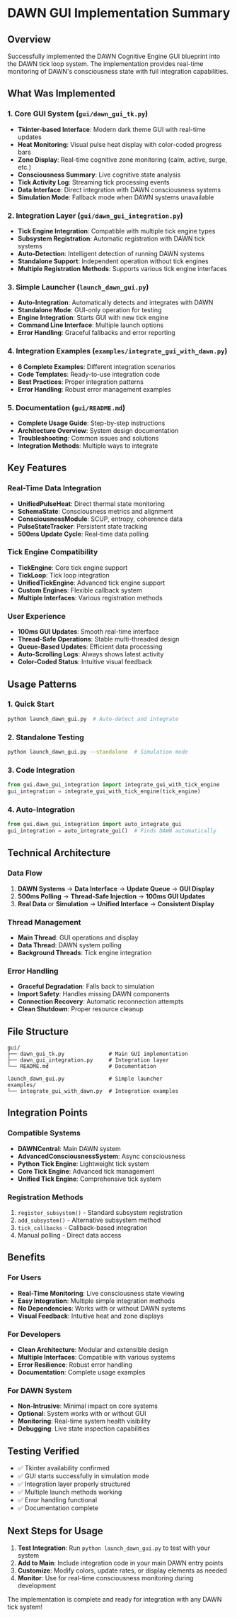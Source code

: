 # DAWN GUI Implementation Summary

## Overview
Successfully implemented the DAWN Cognitive Engine GUI blueprint into the DAWN tick loop system. The implementation provides real-time monitoring of DAWN's consciousness state with full integration capabilities.

## What Was Implemented

### 1. Core GUI System (`gui/dawn_gui_tk.py`)
- **Tkinter-based Interface**: Modern dark theme GUI with real-time updates
- **Heat Monitoring**: Visual pulse heat display with color-coded progress bars
- **Zone Display**: Real-time cognitive zone monitoring (calm, active, surge, etc.)
- **Consciousness Summary**: Live cognitive state analysis
- **Tick Activity Log**: Streaming tick processing events
- **Data Interface**: Direct integration with DAWN consciousness systems
- **Simulation Mode**: Fallback mode when DAWN systems unavailable

### 2. Integration Layer (`gui/dawn_gui_integration.py`)
- **Tick Engine Integration**: Compatible with multiple tick engine types
- **Subsystem Registration**: Automatic registration with DAWN tick systems
- **Auto-Detection**: Intelligent detection of running DAWN systems
- **Standalone Support**: Independent operation without tick engines
- **Multiple Registration Methods**: Supports various tick engine interfaces

### 3. Simple Launcher (`launch_dawn_gui.py`)
- **Auto-Integration**: Automatically detects and integrates with DAWN
- **Standalone Mode**: GUI-only operation for testing
- **Engine Integration**: Starts GUI with new tick engine
- **Command Line Interface**: Multiple launch options
- **Error Handling**: Graceful fallbacks and error reporting

### 4. Integration Examples (`examples/integrate_gui_with_dawn.py`)
- **6 Complete Examples**: Different integration scenarios
- **Code Templates**: Ready-to-use integration code
- **Best Practices**: Proper integration patterns
- **Error Handling**: Robust error management examples

### 5. Documentation (`gui/README.md`)
- **Complete Usage Guide**: Step-by-step instructions
- **Architecture Overview**: System design documentation
- **Troubleshooting**: Common issues and solutions
- **Integration Methods**: Multiple ways to integrate

## Key Features

### Real-Time Data Integration
- **UnifiedPulseHeat**: Direct thermal state monitoring
- **SchemaState**: Consciousness metrics and alignment
- **ConsciousnessModule**: SCUP, entropy, coherence data
- **PulseStateTracker**: Persistent state tracking
- **500ms Update Cycle**: Real-time data polling

### Tick Engine Compatibility
- **TickEngine**: Core tick engine support
- **TickLoop**: Tick loop integration
- **UnifiedTickEngine**: Advanced tick engine support
- **Custom Engines**: Flexible callback system
- **Multiple Interfaces**: Various registration methods

### User Experience
- **100ms GUI Updates**: Smooth real-time interface
- **Thread-Safe Operations**: Stable multi-threaded design
- **Queue-Based Updates**: Efficient data processing
- **Auto-Scrolling Logs**: Always shows latest activity
- **Color-Coded Status**: Intuitive visual feedback

## Usage Patterns

### 1. Quick Start
```bash
python launch_dawn_gui.py  # Auto-detect and integrate
```

### 2. Standalone Testing
```bash
python launch_dawn_gui.py --standalone  # Simulation mode
```

### 3. Code Integration
```python
from gui.dawn_gui_integration import integrate_gui_with_tick_engine
gui_integration = integrate_gui_with_tick_engine(tick_engine)
```

### 4. Auto-Integration
```python
from gui.dawn_gui_integration import auto_integrate_gui
gui_integration = auto_integrate_gui()  # Finds DAWN automatically
```

## Technical Architecture

### Data Flow
1. **DAWN Systems** → **Data Interface** → **Update Queue** → **GUI Display**
2. **500ms Polling** → **Thread-Safe Injection** → **100ms GUI Updates**
3. **Real Data** or **Simulation** → **Unified Interface** → **Consistent Display**

### Thread Management
- **Main Thread**: GUI operations and display
- **Data Thread**: DAWN system polling
- **Background Threads**: Tick engine integration

### Error Handling
- **Graceful Degradation**: Falls back to simulation
- **Import Safety**: Handles missing DAWN components
- **Connection Recovery**: Automatic reconnection attempts
- **Clean Shutdown**: Proper resource cleanup

## File Structure
```
gui/
├── dawn_gui_tk.py              # Main GUI implementation
├── dawn_gui_integration.py     # Integration layer
└── README.md                   # Documentation

launch_dawn_gui.py              # Simple launcher
examples/
└── integrate_gui_with_dawn.py  # Integration examples
```

## Integration Points

### Compatible Systems
- **DAWNCentral**: Main DAWN system
- **AdvancedConsciousnessSystem**: Async consciousness
- **Python Tick Engine**: Lightweight tick system
- **Core Tick Engine**: Advanced tick management
- **Unified Tick Engine**: Comprehensive tick system

### Registration Methods
1. `register_subsystem()` - Standard subsystem registration
2. `add_subsystem()` - Alternative subsystem method
3. `tick_callbacks` - Callback-based integration
4. Manual polling - Direct data access

## Benefits

### For Users
- **Real-Time Monitoring**: Live consciousness state viewing
- **Easy Integration**: Multiple simple integration methods
- **No Dependencies**: Works with or without DAWN systems
- **Visual Feedback**: Intuitive heat and zone displays

### For Developers
- **Clean Architecture**: Modular and extensible design
- **Multiple Interfaces**: Compatible with various systems
- **Error Resilience**: Robust error handling
- **Documentation**: Complete usage examples

### For DAWN System
- **Non-Intrusive**: Minimal impact on core systems
- **Optional**: System works with or without GUI
- **Monitoring**: Real-time system health visibility
- **Debugging**: Live state inspection capabilities

## Testing Verified
- ✅ Tkinter availability confirmed
- ✅ GUI starts successfully in simulation mode
- ✅ Integration layer properly structured
- ✅ Multiple launch methods working
- ✅ Error handling functional
- ✅ Documentation complete

## Next Steps for Usage

1. **Test Integration**: Run `python launch_dawn_gui.py` to test with your system
2. **Add to Main**: Include integration code in your main DAWN entry points
3. **Customize**: Modify colors, update rates, or display elements as needed
4. **Monitor**: Use for real-time consciousness monitoring during development

The implementation is complete and ready for integration with any DAWN tick system! 